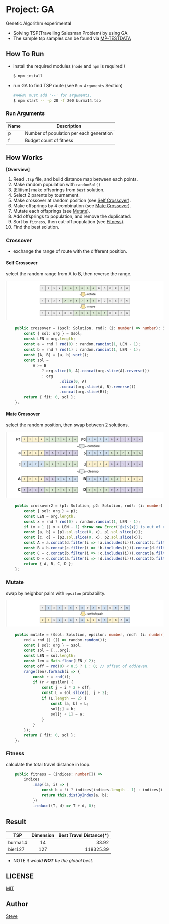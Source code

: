 # Project: GA

Genetic Algorithm experimental

- Solving TSP(Travelling Salesman Problem) by using GA.
- The sample tsp samples can be found via [MP-TESTDATA](http://elib.zib.de/pub/mp-testdata/tsp/tsplib/tsp/index.html)


## How To Run

* install the required modules  (`node` and `npm` is required!)

    ```sh
    $ npm install
    ```

* run GA to find TSP route (see `Run Arguments` Section)

    ```sh
    #WARN! must add '--' for arguments.
    $ npm start -- -p 20 -f 200 burma14.tsp
    ```


### Run Arguments

| Name      | Description |
|--         |--  |
| p         | Number of population per each generation |
| f         | Budget count of fitness |


## How Works

**[Overview]**

1. Read `.tsp` file, and build distance map between each points.
1. Make random population with `randomSol()`
1. [Elitism] make offsprings from `best` solution.
1. Select 2 parents by tournament.
1. Make crossover at random position (see [Self Crossover](#self-crossover)).
1. Make offsprings by 4 combination (see [Mate Crossover](#mate-crossover)).
1. Mutate each offsprings (see [Mutate](#mutate)).
1. Add offsprings to population, and remove the duplicated.
1. Sort by `fitness`, then cut-off population (see [Fitness](#fitness)).
1. Find the best solution.


### Crossover

- exchange the range of route with the different position.


#### Self Crossover

select the random range from A to B, then reverse the range.

![](assets/crossover.png)

```ts
    public crossover = ($sol: Solution, rnd?: (i: number) => number): Solution => {
        const { sol: org } = $sol;
        const LEN = org.length;
        const a = rnd ? rnd(0) : random.randint(1, LEN - 1);
        const b = rnd ? rnd(1) : random.randint(1, LEN - 1);
        const [A, B] = [a, b].sort();
        const sol =
            A >= B
                ? org.slice(0, A).concat(org.slice(A).reverse())
                : org
                        .slice(0, A)
                        .concat(org.slice(A, B).reverse())
                        .concat(org.slice(B));
        return { fit: 0, sol };
    };
```


#### Mate Crossover

select the random position, then swap between 2 solutions.

![](assets/crossover2a.png)


```ts
    public crossover2 = (p1: Solution, p2: Solution, rnd?: (i: number) => number) => {
        const { sol: org } = p1;
        const LEN = org.length;
        const x = rnd ? rnd(0) : random.randint(1, LEN - 1);
        if (x < 1 || x > LEN - 1) throw new Error(`@x[${x}] is out of range[1,${LEN - 1}]`);
        const [a, b] = [p1.sol.slice(0, x), p1.sol.slice(x)];
        const [c, d] = [p2.sol.slice(0, x), p2.sol.slice(x)];
        const A = a.concat(d.filter(i => !a.includes(i))).concat(c.filter(i => !a.includes(i)));
        const B = b.concat(c.filter(i => !b.includes(i))).concat(d.filter(i => !b.includes(i)));
        const C = c.concat(b.filter(i => !c.includes(i))).concat(a.filter(i => !c.includes(i)));
        const D = d.concat(a.filter(i => !d.includes(i))).concat(b.filter(i => !d.includes(i)));
        return { A, B, C, D };
    };
```

### Mutate

swap by neighbor pairs with `epsilon` probability. 

![](assets/mutate.png)

```ts
    public mutate = ($sol: Solution, epsilon: number, rnd?: (i: number) => number): Solution => {
        rnd = rnd || (() => random.random());
        const { sol: org } = $sol;
        const sol = [...org];
        const LEN = sol.length;
        const len = Math.floor(LEN / 2);
        const off = rnd(0) < 0.5 ? 1 : 0; // offset of odd/even.
        range(len).forEach(i => {
            const r = rnd(i);
            if (r < epsilon) {
                const j = i * 2 + off;
                const L = sol.slice(j, j + 2);
                if (L.length == 2) {
                    const [a, b] = L;
                    sol[j] = b;
                    sol[j + 1] = a;
                }
            }
        });
        return { fit: 0, sol };
    };
```

### Fitness

calculate the total travel distance in loop.

```ts
    public fitness = (indices: number[]) =>
        indices
            .map((a, i) => {
                const b = !i ? indices[indices.length - 1] : indices[i - 1]; //! point to the very first node if is last.
                return this.distByIndex(a, b);
            })
            .reduce((T, d) => T + d, 0);
```

## Result


| TSP       | Dimension | Best Travel Distance(*) |
| ---       |   :---:   |          ---: |
| burma14   | 14        | 33.92         |
| bier127   | 127       | 118325.39     |

* NOTE _it would **NOT** be the global best_.


## LICENSE

[MIT](http://opensource.org/licenses/MIT)


## Author

[Steve](steve@lemoncloud.io)
